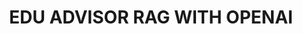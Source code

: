---
license: mit
title: EDU ADVISOR RAG WITH OPENAI
sdk: docker
emoji: 🚀
colorFrom: green
colorTo: blue
pinned: false
---